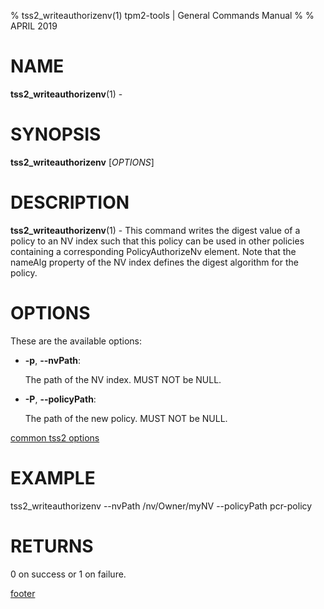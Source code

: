 % tss2_writeauthorizenv(1) tpm2-tools | General Commands Manual
%
% APRIL 2019

# NAME

**tss2_writeauthorizenv**(1) -

# SYNOPSIS

**tss2_writeauthorizenv** [*OPTIONS*]

# DESCRIPTION

**tss2_writeauthorizenv**(1) - This command writes the digest value of a policy to an NV index such that this policy can be used in other policies containing a corresponding PolicyAuthorizeNv element. Note that the nameAlg property of the NV index defines the digest algorithm for the policy.

# OPTIONS

These are the available options:

  * **-p**, **\--nvPath**:

    The path of the NV index. MUST NOT be NULL.

  * **-P**, **\--policyPath**:

    The path of the new policy. MUST NOT be NULL.

[common tss2 options](common/tss2-options.md)

# EXAMPLE

tss2_writeauthorizenv --nvPath /nv/Owner/myNV --policyPath pcr-policy

# RETURNS

0 on success or 1 on failure.

[footer](common/footer.md)
